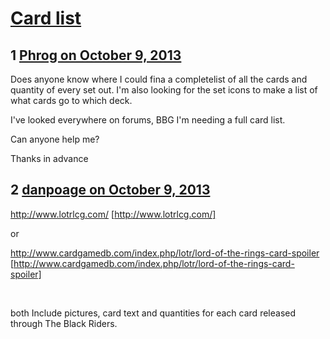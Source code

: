 # [Card list](https://community.fantasyflightgames.com/topic/91771-card-list/)

## 1 [Phrog on October 9, 2013](https://community.fantasyflightgames.com/topic/91771-card-list/?do=findComment&comment=884789)

Does anyone know where I could fina a completelist of all the cards and quantity of every set out. I'm also looking for the set icons to make a list of what cards go to which deck.

I've looked everywhere on forums, BBG I'm needing a full card list.

Can anyone help me?

Thanks in advance

## 2 [danpoage on October 9, 2013](https://community.fantasyflightgames.com/topic/91771-card-list/?do=findComment&comment=884891)

http://www.lotrlcg.com/ [http://www.lotrlcg.com/]

or

http://www.cardgamedb.com/index.php/lotr/lord-of-the-rings-card-spoiler [http://www.cardgamedb.com/index.php/lotr/lord-of-the-rings-card-spoiler]

 

both Include pictures, card text and quantities for each card released through The Black Riders.

